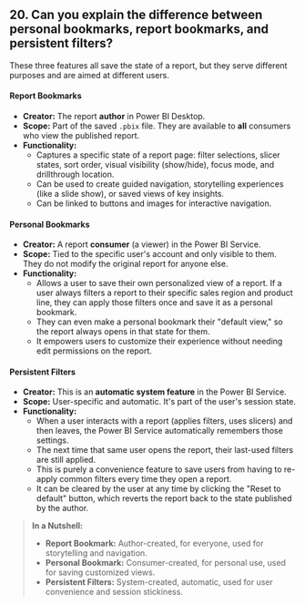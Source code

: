 ## 20. Can you explain the difference between **personal bookmarks, report bookmarks, and persistent filters**?

These three features all save the state of a report, but they serve different purposes and are aimed at different users.

#### Report Bookmarks
*   **Creator:** The report **author** in Power BI Desktop.
*   **Scope:** Part of the saved `.pbix` file. They are available to **all** consumers who view the published report.
*   **Functionality:**
    *   Captures a specific state of a report page: filter selections, slicer states, sort order, visual visibility (show/hide), focus mode, and drillthrough location.
    *   Can be used to create guided navigation, storytelling experiences (like a slide show), or saved views of key insights.
    *   Can be linked to buttons and images for interactive navigation.

#### Personal Bookmarks
*   **Creator:** A report **consumer** (a viewer) in the Power BI Service.
*   **Scope:** Tied to the specific user's account and only visible to them. They do not modify the original report for anyone else.
*   **Functionality:**
    *   Allows a user to save their own personalized view of a report. If a user always filters a report to their specific sales region and product line, they can apply those filters once and save it as a personal bookmark.
    *   They can even make a personal bookmark their "default view," so the report always opens in that state for them.
    *   It empowers users to customize their experience without needing edit permissions on the report.

#### Persistent Filters
*   **Creator:** This is an **automatic system feature** in the Power BI Service.
*   **Scope:** User-specific and automatic. It's part of the user's session state.
*   **Functionality:**
    *   When a user interacts with a report (applies filters, uses slicers) and then leaves, the Power BI Service automatically remembers those settings.
    *   The next time that same user opens the report, their last-used filters are still applied.
    *   This is purely a convenience feature to save users from having to re-apply common filters every time they open a report.
    *   It can be cleared by the user at any time by clicking the "Reset to default" button, which reverts the report back to the state published by the author.

> **In a Nutshell:**
> * **Report Bookmark:** Author-created, for everyone, used for storytelling and navigation.
> * **Personal Bookmark:** Consumer-created, for personal use, used for saving customized views.
> * **Persistent Filters:** System-created, automatic, used for user convenience and session stickiness.
